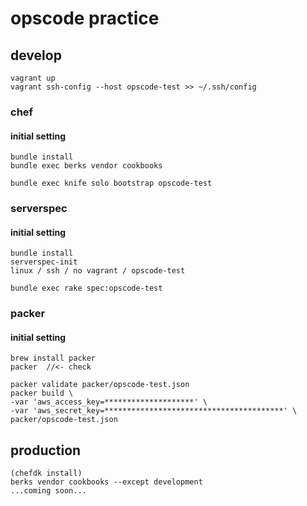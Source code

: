 # opscode practice

## develop
~~~
vagrant up
vagrant ssh-config --host opscode-test >> ~/.ssh/config
~~~

### chef
#### initial setting
~~~
bundle install
bundle exec berks vendor cookbooks
~~~

~~~
bundle exec knife solo bootstrap opscode-test
~~~

### serverspec
#### initial setting
~~~
bundle install
serverspec-init
linux / ssh / no vagrant / opscode-test
~~~

~~~
bundle exec rake spec:opscode-test
~~~

### packer
#### initial setting
~~~
brew install packer
packer  //<- check
~~~

~~~
packer validate packer/opscode-test.json
packer build \
-var 'aws_access_key=********************' \
-var 'aws_secret_key=****************************************' \
packer/opscode-test.json
~~~

## production
~~~
(chefdk install)
berks vendor cookbooks --except development
...coming soon...
~~~
